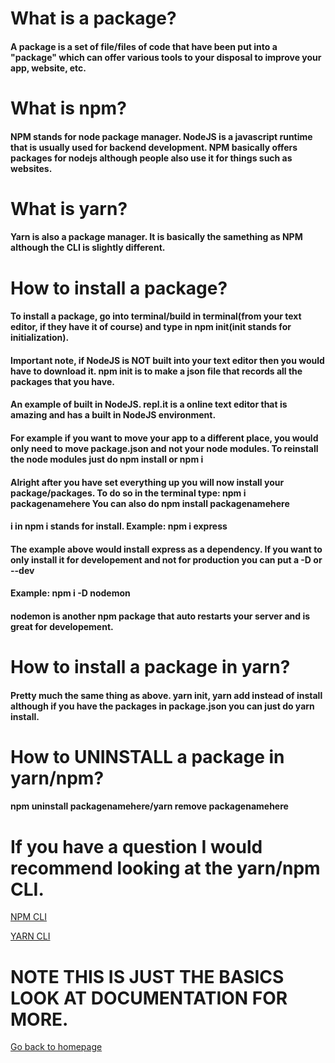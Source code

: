 # What is a package?

  #### A package is a set of file/files of code that have been put into a "package" which can offer various tools to your disposal to improve your app, website, etc.

# What is npm?

  #### NPM stands for node package manager. NodeJS is a javascript runtime that is usually used for backend development. NPM basically offers packages for nodejs although people also use it for things such as websites.

# What is yarn?

  #### Yarn is also a package manager. It is basically the samething as NPM although the CLI is slightly different. 
 
# How to install a package?

  #### To install a package, go into terminal/build in terminal(from your text editor, if they have it of course) and type in npm init(init stands for initialization).
  #### Important note, if NodeJS is NOT built into your text editor then you would have to download it. npm init is to make a json file that records all the packages that you have.
  #### An example of built in NodeJS. repl.it is a online text editor that is amazing and has a built in NodeJS environment.
  #### For example if you want to move your app to a different place, you would only need to move package.json and not your node modules. To reinstall the node modules just do npm install or npm i
  #### Alright after you have set everything up you will now install your package/packages. To do so in the terminal type: npm i packagenamehere You can also do npm install packagenamehere
  #### i in npm i stands for install. Example: npm i express
  #### The example above would install express as a dependency. If you want to only install it for developement and not for production you can put a -D or --dev
  #### Example: npm i -D nodemon
  #### nodemon is another npm package that auto restarts your server and is great for developement.

# How to install a package in yarn?

  #### Pretty much the same thing as above. yarn init, yarn add instead of install although if you have the packages in package.json you can just do yarn install.
  
# How to UNINSTALL a package in yarn/npm?

  #### npm uninstall packagenamehere/yarn remove packagenamehere
  
# If you have a question I would recommend looking at the yarn/npm CLI.

[NPM CLI](https://docs.npmjs.com/cli/v7/commands)

[YARN CLI](https://classic.yarnpkg.com/en/docs/cli/)

# NOTE THIS IS JUST THE BASICS LOOK AT DOCUMENTATION FOR MORE.

[Go back to homepage](https://github.com/LightLordYT/Useful-Packages-NPM-YARN-/blob/main#readme.md)
